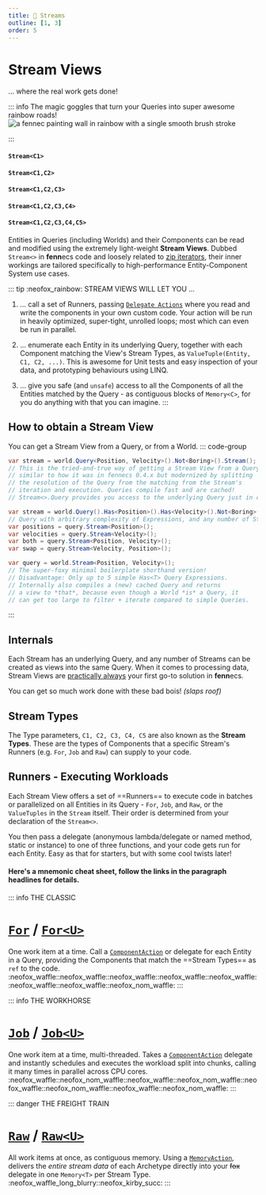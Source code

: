 ```yaml
---
title: 🌈 Streams
outline: [1, 3]
order: 5
---
```


# Stream Views
... where the real work gets done!

::: info The magic goggles that turn your Queries into super awesome rainbow roads!
![a fennec painting wall in rainbow with a single smooth brush stroke](https://fennecs.tech/img/fennec-stream.png)

:::

#### `Stream<C1>`
#### `Stream<C1,C2>`
#### `Stream<C1,C2,C3>`
#### `Stream<C1,C2,C3,C4>`
#### `Stream<C1,C2,C3,C4,C5>`

Entities in Queries (including Worlds) and their Components can be read and modified using the extremely light-weight **Stream Views**. Dubbed `Stream<>` in **fenn**ecs code and loosely related to [zip iterators](https://learn.microsoft.com/en-us/dotnet/api/system.linq.enumerable.zip), their inner workings are tailored specifically to high-performance Entity-Component System use cases.

::: tip :neofox_rainbow: STREAM VIEWS WILL LET YOU ...
1. ... call a set of Runners, passing [`Delegate Actions`](Delegates.md) where you read and write the components in your own custom code. Your action will be run in heavily optimized, super-tight, unrolled loops; most which can even be run in parallel.

1. ... enumerate each Entity in its underlying Query, together with each Component matching the View's Stream Types, as `ValueTuple(Entity, C1, C2, ...)`. This is awesome for Unit tests and easy inspection of your data, and prototyping behaviours using LINQ.
 
3. ... give you safe (and `unsafe`) access to all the Components of all the Entities matched by the Query - as contiguous blocks of `Memory<C>`, for you do anything with that you can imagine. 
:::

## How to obtain a Stream View
You can get a Stream View from a Query, or from a World.
::: code-group
```csharp   [from new Query (shorthand)]
var stream = world.Query<Position, Velocity>().Not<Boring>().Stream();
// This is the tried-and-true way of getting a Stream View from a Query,
// similar to how it was in fennecs 0.4.x but modernized by splitting
// the resolution of the Query from the matching from the Stream's
// iteration and execution. Queries compile fast and are cached!
// Stream<>.Query provides you access to the underlying Query just in case.
```
```csharp   [from existing Query]
var stream = world.Query().Has<Position>().Has<Velocity>().Not<Boring>().Compile();
// Query with arbitrary complexity of Expressions, and any number of Streams
var positions = query.Stream<Position>();
var velocities = query.Stream<Velocity>();
var both = query.Stream<Position, Velocity>();
var swap = query.Stream<Velocity, Position>();
```
```csharp   [from World (super shorthand)]
var query = world.Stream<Position, Velocity>();
// The super-foxy minimal boilerplate shorthand version!
// Disadvantage: Only up to 5 simple Has<T> Query Expressions.
// Internally also compiles a (new) cached Query and returns
// a view to *that*, because even though a World *is* a Query, it 
// can get too large to filter + iterate compared to simple Queries.
```
:::
## Internals
Each Stream has an underlying Query, and any number of Streams can be created as views into the same Query. When it comes to processing data, Stream Views are <ins>practically always</ins> your first go-to solution in **fenn**ecs. 

You can get so much work done with these bad bois! *(slaps roof)*

## Stream Types
The Type parameters, `C1, C2, C3, C4, C5` are also known as the **Stream Types**. These are the types of Components that a specific Stream's Runners (e.g. `For`, `Job` and `Raw`) can supply to your code. 

## Runners - Executing Workloads

Each Stream View offers a set of ==Runners== to execute code in batches or parallelized on all Entities in its Query - `For`, `Job`, and `Raw`, or the `ValueTuples` in the `Stream` itself. Their order is determined from your declaration of the `Stream<>`. 

You then pass a delegate (anonymous lambda/delegate or named method, static or instance) to one of three functions, and your code gets run for each Entity. Easy as that for starters, but with some cool twists later!

#### Here's a mnemonic cheat sheet, follow the links in the paragraph headlines for details.

::: info THE CLASSIC
# [`For`](Stream.For.md) / [`For<U>`](Stream.For.md) 
One work item at a time. Call a [`ComponentAction`](Delegates.md#ComponentAction-and-UniformComponentAction) or delegate for each Entity in a Query, providing the Components that match the ==Stream Types== as `ref` to the code.  
:neofox_waffle::neofox_waffle::neofox_waffle::neofox_waffle::neofox_waffle::neofox_waffle::neofox_waffle::neofox_nom_waffle:
:::

::: info THE WORKHORSE
# [`Job`](Stream.Job.md) / [`Job<U>`](Stream.Job.md) 
One work item at a time, multi-threaded. Takes a [`ComponentAction`](Delegates.md#ComponentAction-and-UniformComponentAction) delegate and instantly schedules and executes the workload split into chunks, calling it many times in parallel across CPU cores.  
:neofox_waffle::neofox_nom_waffle::neofox_waffle::neofox_nom_waffle::neofox_waffle::neofox_nom_waffle::neofox_waffle::neofox_nom_waffle:
:::

::: danger THE FREIGHT TRAIN
#  [`Raw`](Stream.Raw.md) / [`Raw<U>`](Stream.Raw.md) 
All work items at once, as contiguous memory. Using a [`MemoryAction`](Delegates.md#memoryaction-and-memoryUniformAction), delivers the *entire stream data* of each Archetype directly into your ~~fox~~ delegate in one `Memory<T>` per Stream Type.
:neofox_waffle_long_blurry::neofox_kirby_succ:
:::

